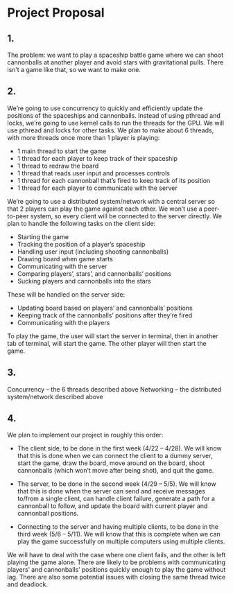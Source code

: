 # Project Proposal

## 1. 
The problem: we want to play a spaceship battle game where we can shoot cannonballs at another player and avoid stars with 
gravitational pulls. There isn’t a game like that, so we want to make one. 

## 2. 
We’re going to use concurrency to quickly and efficiently update the positions of the spaceships and cannonballs. Instead
of using pthread and locks, we’re going to use kernel calls to run the threads for the GPU. We will use pthread and locks for 
other tasks. We plan to make about 6 threads, with more threads once more than 1 player is playing:
 - 1 main thread to start the game
 - 1 thread for each player to keep track of their spaceship
 - 1 thread to redraw the board
 - 1 thread that reads user input and processes controls
 - 1 thread for each cannonball that’s fired to keep track of its position
 - 1 thread for each player to communicate with the server

We’re going to use a distributed system/network with a central server so that 2 players can play the game against each other. 
We won’t use a peer-to-peer system, so every client will be connected to the server directly. We plan to handle the following
tasks on the client side:
 - Starting the game
 - Tracking the position of a player’s spaceship
 - Handling user input (including shooting cannonballs)
 - Drawing board when game starts
 - Communicating with the server
 - Comparing players’, stars’, and cannonballs’ positions
 - Sucking players and cannonballs into the stars

These will be handled on the server side:
 - Updating board based on players’ and cannonballs’ positions
 - Keeping track of the cannonballs’ positions after they’re fired
 - Communicating with the players

To play the game, the user will start the server in terminal, then in another tab of terminal, will start the game. The other 
player will then start the game.

## 3. 
Concurrency – the 6 threads described above
Networking – the distributed system/network described above

## 4. 
We plan to implement our project in roughly this order:
 - The client side, to be done in the first week (4/22 – 4/28). We will know that this is done when we can connect the client 
   to a dummy server, start the game, draw the board, move around on the board, shoot cannonballs (which won’t move after 
   being shot), and quit the game.

 - The server, to be done in the second week (4/29 – 5/5). We will know that this is done when the server can send and receive 
   messages to/from a single client, can handle client failure, generate a path for a cannonball to follow, and update the 
   board with current player and cannonball positions.

 - Connecting to the server and having multiple clients, to be done in the third week (5/6 – 5/11). We will know that this is 
   complete when we can play the game successfully on multiple computers using multiple clients. 

We will have to deal with the case where one client fails, and the other is left playing the game alone. There are likely to 
be problems with communicating players’ and cannonballs’ positions quickly enough to play the game without lag. There are also
some potential issues with closing the same thread twice and deadlock.
